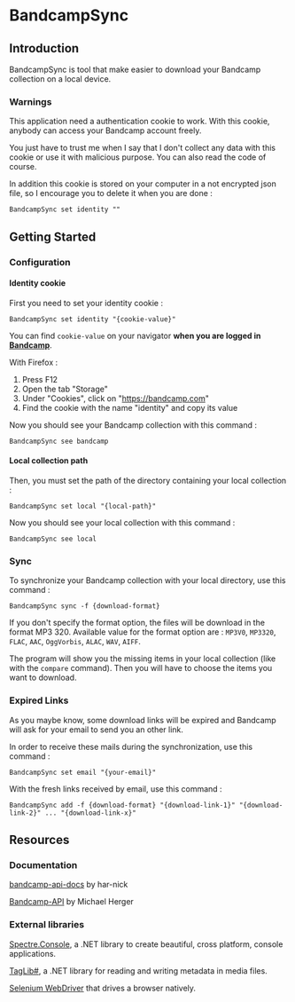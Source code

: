 ﻿# BandcampSync

## Introduction

BandcampSync is tool that make easier to download your Bandcamp collection on a local device.

### Warnings

This application need a authentication cookie to work. With this cookie, anybody can access your Bandcamp account freely.

You just have to trust me when I say that I don't collect any data with this cookie or use it with malicious purpose. You can also read the code of course.

In addition this cookie is stored on your computer in a not encrypted json file, so I encourage you to delete it when you are done :

```shell
BandcampSync set identity ""
```

## Getting Started

### Configuration

#### Identity cookie

First you need to set your identity cookie :

```shell
BandcampSync set identity "{cookie-value}"
```

You can find `cookie-value` on your navigator **when you are logged in [Bandcamp](https://www.bandcamp.com)**.

With Firefox :

1. Press F12
2. Open the tab "Storage"
3. Under "Cookies", click on "https://bandcamp.com"
4. Find the cookie with the name "identity" and copy its value

Now you should see your Bandcamp collection with this command :

```shell
BandcampSync see bandcamp
```

#### Local collection path

Then, you must set the path of the directory containing your local collection :

```shell
BandcampSync set local "{local-path}"
```

Now you should see your local collection with this command :

```shell
BandcampSync see local
```

### Sync

To synchronize your Bandcamp collection with your local directory, use this command :

```shell
BandcampSync sync -f {download-format}
```

If you don't specify the format option, the files will be download in the format MP3 320. Available value for the format option are : `MP3V0`, `MP3320`, `FLAC`, `AAC`, `OggVorbis`, `ALAC`, `WAV`, `AIFF`.

The program will show you the missing items in your local collection (like with the `compare` command). Then you will have to choose the items you want to download.

### Expired Links

As you maybe know, some download links will be expired and Bandcamp will ask for your email to send you an other link.

In order to receive these mails during the synchronization, use this command :

```shell
BandcampSync set email "{your-email}"
```

With the fresh links received by email, use this command :

```shell
BandcampSync add -f {download-format} "{download-link-1}" "{download-link-2}" ... "{download-link-x}"
```

## Resources

### Documentation

[bandcamp-api-docs](https://github.com/har-nick/bandcamp-api-docs) by har-nick

[Bandcamp-API](https://michaelherger.github.io/Bandcamp-API/) by Michael Herger

### External libraries

[Spectre.Console](https://github.com/spectreconsole/spectre.console), a .NET library to create beautiful, cross platform, console applications.

[TagLib#](https://github.com/mono/taglib-sharp), a .NET library for reading and writing metadata in media files.

[Selenium WebDriver](https://www.selenium.dev/documentation/webdriver/) that drives a browser natively.